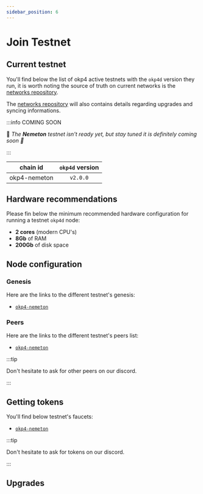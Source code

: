 ```yaml
---
sidebar_position: 6
---
```


# Join Testnet

## Current testnet

You'll find below the list of okp4 active testnets with the `okp4d` version they run, it is worth noting the source of truth on current networks is the [networks repository](https://github.com/okp4/networks).

The [networks repository](https://github.com/okp4/networks) will also contains details regarding upgrades and syncing informations.

:::info COMING SOON

🧪 _The **Nemeton** testnet isn't ready yet, but stay tuned it is definitely coming soon 🚀_

:::

|    chain id    | `okp4d` version |
|:--------------:|:---------------:|
| okp4-nemeton |     `v2.0.0`    |

## Hardware recommendations

Please fin below the minimum recommended hardware configuration for running a testnet `okp4d` node:

- **2 cores** (modern CPU's)
- **8Gb** of RAM
- **200Gb** of disk space

## Node configuration

### Genesis

Here are the links to the different testnet's genesis:

- [`okp4-nemeton`](https://raw.githubusercontent.com/okp4/networks/main/chains/nemeton/genesis.json)

### Peers

Here are the links to the different testnet's peers list:

- [`okp4-nemeton`](https://raw.githubusercontent.com/okp4/networks/main/chains/nemeton/peers.txt)

:::tip

Don't hesitate to ask for other peers on our discord.

:::

## Getting tokens

You'll find below testnet's faucets:

- [`okp4-nemeton`](https://faucet.nemeton.okp4.network)

:::tip

Don't hesitate to ask for tokens on our discord.

:::

## Upgrades
